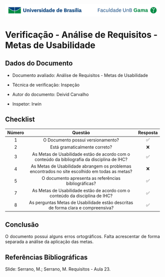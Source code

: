 ![UnB](../../img/unb.jpg)

# Verificação - Análise de Requisitos - Metas de Usabilidade

## Dados do Documento

* Documento avaliado: Análise de Requisitos - Metas de Usabilidade

* Técnica de verificação: Inspeção

* Autor do documento: Deivid Carvalho

* Inspetor: Irwin



## Checklist



| Número | Questão | Resposta |
|:----:|:----:|:----:|
|1|O Documento possui versionamento?|✅|
|2|Está gramaticalmente correto?|❌|
|3|As Metas de Usabilidade estão de acordo com o conteúdo da bibliografia da disciplina de IHC?|✅|
|4|As Metas de Usabilidade abrangem os problemas encontrados no site escolhido em todas as metas?|❌|
|5|O documento apresenta as referências bibliográficas?|✅|
|7|As Metas de Usabilidade estão de acordo com o conteúdo da disciplina de IHC?|✅ |
|8|As perguntas Metas de Usabilidade estão descritas de forma clara e compreensiva?|✅ |


## Conclusão

<p align = "justify">
O documento possui alguns erros ortográficos. Falta acrescentar de forma separada a análise da aplicação das metas.
 </p>

 

## Referências Bibliográficas

Slide: Serrano, M.; Serrano, M. Requisitos - Aula 23.

